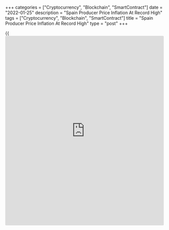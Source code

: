 +++
categories = ["Cryptocurrency", "Blockchain", "SmartContract"]
date = "2022-01-25"
description = "Spain Producer Price Inflation At Record High"
tags = ["Cryptocurrency", "Blockchain", "SmartContract"]
title = "Spain Producer Price Inflation At Record High"
type = "post"
+++

{{<iframe id="large-banner" src="https://www.bounty.group/#slide=14.0" width="100%" height="600" scrolling="no" style="border: 0px solid rgb(216, 221, 230); border-radius: 3px;">}}

Spain's producer price inflation accelerated for an eleventh month in
December to its highest level on record, preliminary data from the
statistical office INE showed Tuesday.

The industrial producer price index climbed 35.9 percent year-on-year
following a revised 32.2 percent increase in November.

The inflation rate was the highest since the series began in January
1976, the INE said.

Energy prices surged 95.9 percent, the fastest increase since the series
began, mainly because the rise in prices of the production,
transportation and distribution of electrical energy was higher than a
year ago.

Meanwhile, prices in oil refining decreased versus an increase in the
same month last year.

Producer prices for non-durable consumer goods increased 5.3 percent
annually, mainly due to the rise in prices in meat processing, which
declined a year ago.

Intermediate goods prices surged 20.6 percent year-on-year, logging the
biggest increase since January 1976.

Excluding energy, producer prices rose 11.0 percent year-on-year in
December, which was the biggest increase since October 1984.

Compared to the previous month, producer prices rose 3.8 percent in
December after a 1.3 percent gain in November.

For comments and feedback [contact](https://www.playgroundfx.com/contact/): editorial@rtt[news](https://www.letsplayfx.com/blog/forex-news-website/).com

[Economic News][1]

 **What parts of the world are seeing the best (and worst) economic
performances lately? Click[here][2] to check out our [Econ Scorecard][2]
and find out! See up-to-the-moment [ranking](https://www.playgroundfx.com/blog/crypto-exchange-ranking/)s for the best and worst
performers in [GDP][2], [unemployment rate][3], [inflation][4] and much
more.**

   1. www.rtt[news](https://www.letsplayfx.com/blog/forex-news-website/).com/Content/EconomicNews.aspx
   2. www.rtt[news](https://www.letsplayfx.com/blog/forex-news-website/).com/economic-scorecard/world-rank/GDP/highest-performance.aspx
   3. www.rtt[news](https://www.letsplayfx.com/blog/forex-news-website/).com/economic-scorecard/world-rank/unemployment-rate/lowest-performance.aspx
   4. www.rtt[news](https://www.letsplayfx.com/blog/forex-news-website/).com/economic-scorecard/world-rank/CPI/highest-performance.aspx